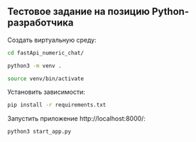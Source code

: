 ## Тестовое задание на позицию Python-разработчика

Создать виртуальную среду:
``` bash
cd fastApi_numeric_chat/
```
``` bash
python3 -m venv .
```
``` bash
source venv/bin/activate
```

Установить зависимости:
```bash
pip install -r requirements.txt
```

Запустить приложение http://localhost:8000/:
``` bash
python3 start_app.py
```
